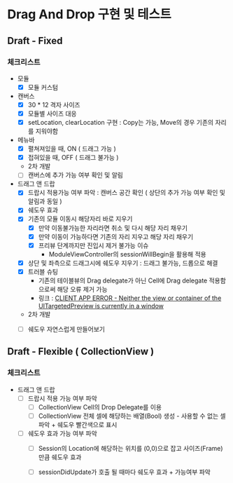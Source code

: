 # Drag And Drop 구현 및 테스트

## Draft - Fixed

### 체크리스트

- 모듈
  - [x] 모듈 커스텀

- 캔버스 
  - [x] 30 * 12 격자 사이즈
  - [x] 모듈별 사이즈 대응
  - [x] setLocation, clearLocation 구현 : Copy는 가능, Move의 경우 기존의 자리를 지워야함

- 메뉴바
  - [x] 펼쳐져있을 때, ON ( 드래그 가능 )
  - [x] 접혀있을 때, OFF ( 드래그 불가능 )
  * 2차 개발
  - [ ] 캔버스에 추가 가능 여부 확인 및 알림 

- 드래그 앤 드랍
  - [x] 드랍시 적용가능 여부 파악 : 캔버스 공간 확인 ( 상단의 추가 가능 여부 확인 및 알림과 동일 )
  - [x] 쉐도우 효과
  - [x] 기존의 모듈 이동시 해당자리 바로 지우기
    - [x] 만약 이동불가능한 자리라면 취소 및 다시 해당 자리 채우기
    - [x] 만약 이동이 가능하다면 기존의 자리 지우고 해당 자리 채우기
    - [x] 프리뷰 단계까지만 진입시 제거 불가능 이슈 
        - ModuleViewController의 sessionWillBegin을 활용해 적용
  - [x] 상단 및 좌측으로 드래그시에 쉐도우 지우기 : 드래그 불가능, 드롭으로 해결
  - [x] 트러블 슈팅
     - 기존의 테이블뷰의 Drag delegate가 아닌 Cell에 Drag delegate 적용함으로써 해당 오류 제거 가능
     - 링크 : [CLIENT APP ERROR - Neither the view or container of the UITargetedPreview is currently in a window](https://stackoverflow.com/questions/61829440/client-app-error-neither-the-view-or-container-of-the-uitargetedpreview-is-cur)
  * 2차 개발
  - [ ] 쉐도우 자연스럽게 만들어보기


## Draft - Flexible ( CollectionView )

### 체크리스트

- 드래그 앤 드랍
  - [ ] 드랍시 적용 가능 여부 파악
    - [ ] CollectionView Cell의 Drop Delegate를 이용
    - [ ] CollectionView 전체 셀에 해당하는 배열(Bool) 생성 - 사용할 수 없는 셀 파악 + 쉐도우 빨간색으로 표시

  - [ ] 쉐도우 효과 가능 여부 파악
    - [ ] Session의 Location에 해당하는 위치를 (0,0)으로 잡고 사이즈(Frame) 만큼 쉐도우 효과 
    - [ ] sessionDidUpdate가 호출 될 때마다 쉐도우 효과 + 가능여부 파악


